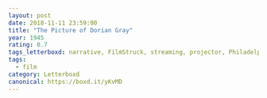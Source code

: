 ```yaml
---
layout: post 
date: 2018-11-11 23:59:00
title: "The Picture of Dorian Gray"
year: 1945
rating: 0.7
tags_letterboxd: narrative, FilmStruck, streaming, projector, Philadelphia, Leah
tags:
  - film
category: Letterboxd
canonical: https://boxd.it/yKvMD
---
```

